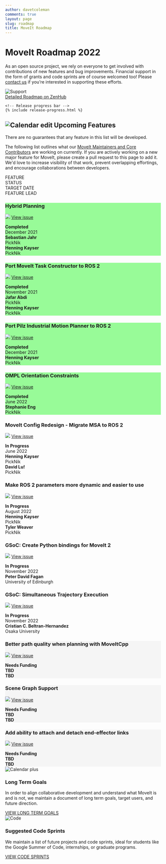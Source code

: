 ```yaml
---
author: davetcoleman
comments: true
layout: page
slug: roadmap
title: MoveIt Roadmap
---
```


<div class='row'>
  <div class='col-sm-12 col-lg-6'>
    <h1>MoveIt Roadmap 2022</h1>
    <p class="paragraph-big">
      As an open source project, we rely on everyone to get involved with contributions of new features and bug improvements. Financial support in the form of grants and code sprints are of course welcomed too! Please <a href="https://picknik.ai/connect/" target="_blank">contact us</a> if you’re interested in supporting these efforts.
    </p>
  </div>
  <div class='col-sm-12 col-lg-6'>
    <img style="max-width:100%" alt="Support" src="/assets/images/roadmap.png">
  </div>
</div>
<div class="row current-version roadmap-current-version">
    <a class="button button-transparent button-transparent__blue" href="https://app.zenhub.com/workspaces/moveit-61675936b391800012280f6d/roadmap">Detailed Roadmap on ZenHub</a>

    <!-- Release progress bar -->
    {% include release-progress.html %}

</div>
<div class='row roadmap-features'>
  <div class='col-sm-12 col-lg-12'>
    <h2>
      <span class="icon">
        <img alt="Calendar edit" src="/assets/images/icons/calendar_edit.svg">
      </span>
       Upcoming Features
    </h2>
    <span class="sub-title">There are no guarantees that any feature in this list will be developed.</span>
    <p class="paragraph-big">
      The following list outlines what our <a href="/about/">MoveIt Maintainers and Core Contributors</a> are working on currently. If you are actively working on a new major feature for MoveIt, please create a pull request to this page to add it. We'd love to increase visibility of that work, prevent overlapping effortings, and encourage collaborations between developers.
    </p>
  </div>
  <div class="release-versions">
    <div class="release-versions__header">
      <div class="release-versions__1">FEATURE</div>
      <div class="release-versions__status">STATUS</div>
      <div class="release-versions__2">TARGET DATE</div>
      <div class="release-versions__3">FEATURE LEAD</div>
    </div>
    <div class="release-versions__body">
      <div class="release-versions__content" style="background-color:PaleGreen">
        <div class="release-versions__1">
          <h3>Hybrid Planning</h3>
          <p>
            <span><img src="/assets/images/icons/git-black.svg"></span>
            <a href="https://github.com/ros-planning/moveit2/issues/433" target="_blank">View issue</a>
          </p>
        </div>
        <div class="release-versions__status">
          <strong>Completed</strong><br/>
        </div>
        <div class="release-versions__2">
	  December 2021
        </div>
        <div class="release-versions__3">
          <div class="release-versions__divide">
            <strong>Sebastian Jahr</strong><br/>
            PickNik
          </div>
          <div class="release-versions__divide">
            <strong>Henning Kayser</strong><br/>
            PickNik
          </div>
        </div>
      </div>
      <div class="release-versions__content" style="background-color:PaleGreen">
        <div class="release-versions__1">
          <h3>Port MoveIt Task Constructor to ROS 2</h3>
          <p>
            <span><img src="/assets/images/icons/git-black.svg"></span>
            <a href="https://github.com/ros-planning/moveit_task_constructor/pull/170" target="_blank">View issue</a>
          </p>
        </div>
        <div class="release-versions__status">
          <strong>Completed</strong><br/>
        </div>
        <div class="release-versions__2">
	  November 2021
        </div>
        <div class="release-versions__3">
          <div class="release-versions__divide">
            <strong>Jafar Abdi</strong><br/>
            PickNik
          </div>
          <div class="release-versions__divide">
            <strong>Henning Kayser</strong><br/>
            PickNik
          </div>
        </div>
      </div>
      <div class="release-versions__content" style="background-color:PaleGreen">
        <div class="release-versions__1">
          <h3>Port Pilz Industrial Motion Planner to ROS 2</h3>
          <p>
            <span><img src="/assets/images/icons/git-black.svg"></span>
            <a href="https://github.com/ros-planning/moveit2/issues/315" target="_blank">View issue</a>
          </p>
        </div>
        <div class="release-versions__status">
          <strong>Completed</strong><br/>
        </div>
        <div class="release-versions__2">
	  December 2021
        </div>
        <div class="release-versions__3">
          <strong>Henning Kayser</strong><br/>
          PickNik
        </div>
      </div>
      <div class="release-versions__content" style="background-color:PaleGreen">
        <div class="release-versions__1">
          <h3>OMPL Orientation Constraints</h3>
          <p>
            <span><img src="/assets/images/icons/git-black.svg"></span>
            <a href="https://github.com/ros-planning/moveit2/issues/348" target="_blank">View issue</a>
          </p>
        </div>
        <div class="release-versions__status">
          <strong>Completed</strong><br/>
        </div>
        <div class="release-versions__2">
          June 2022
        </div>
        <div class="release-versions__3">
          <strong>Stephanie Eng</strong><br/>
	  PickNik
        </div>
      </div>
      <div class="release-versions__content">
        <div class="release-versions__1">
          <h3>MoveIt Config Redesign - Migrate MSA to ROS&nbsp;2</h3>
          <p>
            <span><img src="/assets/images/icons/git-black.svg"></span>
            <a href="https://github.com/ros-planning/moveit2/issues/313" target="_blank">View issue</a>
          </p>
        </div>
        <div class="release-versions__status">
          <strong>In Progress</strong><br/>
        </div>
        <div class="release-versions__2">
	  June 2022
        </div>
        <div class="release-versions__3">
          <div class="release-versions__divide">
            <strong>Henning Kayser</strong><br/>
            PickNik
          </div>
          <div class="release-versions__divide">
            <strong>David Lu!</strong><br/>
            PickNik
          </div>
        </div>
      </div>
      <div class="release-versions__content">
        <div class="release-versions__1">
          <h3>Make ROS&nbsp;2 parameters more dynamic and easier to use</h3>
          <p>
            <span><img src="/assets/images/icons/git-black.svg"></span>
            <a href="https://github.com/orgs/ros-planning/discussions/1403" target="_blank">View issue</a>
          </p>
        </div>
        <div class="release-versions__status">
          <strong>In Progress</strong><br/>
        </div>
        <div class="release-versions__2">
	  August 2022
        </div>
        <div class="release-versions__3">
          <div class="release-versions__divide">
            <strong>Henning Kayser</strong><br/>
            PickNik
          </div>
          <div class="release-versions__divide">
            <strong>Tyler Weaver</strong><br/>
            PickNik
          </div>
        </div>
      </div>
      <div class="release-versions__content">
        <div class="release-versions__1">
          <h3>GSoC: Create Python bindings for MoveIt 2</h3>
          <p>
            <span><img src="/assets/images/icons/git-black.svg"></span>
            <a href="https://github.com/ros-planning/moveit2/issues/1279" target="_blank">View issue</a>
          </p>
        </div>
        <div class="release-versions__status">
          <b>In Progress</b><br>
        </div>
        <div class="release-versions__2">
	  November 2022
        </div>
        <div class="release-versions__3">
          <strong>Peter David Fagan</strong><br/>
          University of Edinburgh
        </div>
      </div>
      <div class="release-versions__content">
        <div class="release-versions__1">
          <h3>GSoC: Simultaneous Trajectory Execution</h3>
          <p>
            <span><img src="/assets/images/icons/git-black.svg"></span>
            <a href="https://github.com/ros-planning/moveit/issues/3156" target="_blank">View issue</a>
          </p>
        </div>
        <div class="release-versions__status">
          <b>In Progress</b><br>
        </div>
        <div class="release-versions__2">
	  November 2022
        </div>
        <div class="release-versions__3">
          <strong>Cristian C. Beltran-Hernandez</strong><br/>
          Osaka University
        </div>
      </div>
      <div class="release-versions__content" style="background-color:WhiteSmoke">
        <div class="release-versions__1">
          <h3>Better path quality when planning with MoveItCpp</h3>
          <p>
            <span><img src="/assets/images/icons/git-black.svg"></span>
            <a href="https://github.com/ros-planning/moveit/issues/1200" target="_blank">View issue</a>
          </p>
        </div>
        <div class="release-versions__status">
          <b>Needs Funding</b>
        </div>
        <div class="release-versions__2">
          <strong>TBD</strong>
        </div>
        <div class="release-versions__3">
          <strong>TBD</strong>
        </div>
      </div>
      <div class="release-versions__content" style="background-color:WhiteSmoke">
        <div class="release-versions__1">
          <h3>Scene Graph Support</h3>
          <p>
            <span><img src="/assets/images/icons/git-black.svg"></span>
            <a href="https://github.com/ros-planning/moveit/issues/202" target="_blank">View issue</a>
          </p>
        </div>
        <div class="release-versions__status">
          <strong>Needs Funding</strong>
        </div>
        <div class="release-versions__2">
          <strong>TBD</strong>
        </div>
        <div class="release-versions__3">
          <strong>TBD</strong>
        </div>
      </div>
      <div class="release-versions__content" style="background-color:WhiteSmoke">
        <div class="release-versions__1">
          <h3>Add ability to attach and detach end-effector links</h3>
          <p>
            <span><img src="/assets/images/icons/git-black.svg"></span>
            <a href="https://github.com/ros-planning/moveit2/issues/208" target="_blank">View issue</a>
          </p>
        </div>
        <div class="release-versions__status">
          <strong>Needs Funding</strong>
        </div>
        <div class="release-versions__2">
          <strong>TBD</strong>
        </div>
        <div class="release-versions__3">
          <strong>TBD</strong>
        </div>
      </div>
    </div>
  </div>
</div>
<div class='row roadmap-box'>
  <div class='col-sm-12 col-lg-2'>
    <img alt="Calendar plus" src="/assets/images/icons/calendar_plus.svg">
  </div>
  <div class='col-sm-12 col-lg-10'>
    <h3>Long Term Goals</h3>
    <p class="paragraph-big">
      In order to align collaborative development and understand what MoveIt is and is not, we maintain a document of long term goals, target users, and future direction.
    </p>
    <a class="button button-transparent button-transparent__blue" href="https://docs.google.com/document/d/1bRi5mNFrdXndY73jkoWxqi-vwcyJpkjCbYwrAc7qN3M/edit" target="_blank">VIEW LONG TERM GOALS</a>
  </div>
</div>
<div class='row roadmap-box'>
  <div class='col-sm-12 col-lg-2'>
    <img alt="Code" src="/assets/images/icons/code.svg">
  </div>
  <div class='col-sm-12 col-lg-10'>
    <h3>Suggested Code Sprints</h3>
    <p class="paragraph-big">
      We maintain a list of future projects and code sprints, ideal for students like the Google Summer of Code, internships, or graduate programs.
    </p>
    <a class="button button-transparent button-transparent__blue" href="/documentation/contributing/future_projects/">VIEW CODE SPRINTS</a>
  </div>
</div>
